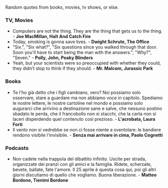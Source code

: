 Random quotes from books, movies, tv shows, or else.

### TV, Movies

- Computers are not the thing. They are the thing that gets us to the thing. - **Joe MacMillan, Halt And Catch Fire**
- Today, smoking is gonna save lives. - **Dwight Schrute, The Office**
- "Six.", "Six what?", "Six questions since you walked through that door. Soon you'll have to start being the man with the answers.", "Why?", "Seven." - **Polly, John, Peaky Blinders**
- Yeah, but your scientists were so preoccupied with whether they could, they didn’t stop to think if they should. - **Mr. Malcom, Jurassic Park**

### Books

- Te l'ho già detto che i figli cambiano, vero? Noi possiamo solo osservare, stare a guardare ma non abbiamo voce in capitolo. Spediamo le nostre lettere, le nostre cartoline nel mondo e possiamo solo augurarci che arrivino a destinazione sane e salve, che nessuno postino sbadato le perda, che il francobollo non si stacchi, che la carta non si laceri disperdendo quel contenuto così prezioso. - **L'acrobata, Laura Forti**
- Il vento non si vedrebbe se non ci fosse niente a sventolare: le bandiere rendono visibile l'invisibile. - **Senza mai arrivare in cima, Paolo Cognetti**

### Podcasts

- Non cadete nella trappola del dibattito infinito. Uscite per strada, organizzate dei pranzi con gli amici e la famiglia. Ridete, scherzate, bevete, ballate, fate l'amore. Il 25 aprile è questa cosa qui, poi gli altri giorni discutiamo di quello che vogliamo. Buona liberazione. - **Matteo Bordone, Tienimi Bordone**